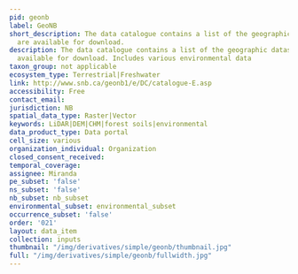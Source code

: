 ```yaml
---
pid: geonb
label: GeoNB
short_description: The data catalogue contains a list of the geographic datasets that
  are available for download.
description: The data catalogue contains a list of the geographic datasets that are
  available for download. Includes various environmental data
taxon_group: not applicable
ecosystem_type: Terrestrial|Freshwater
link: http://www.snb.ca/geonb1/e/DC/catalogue-E.asp
accessibility: Free
contact_email: 
jurisdiction: NB
spatial_data_type: Raster|Vector
keywords: LiDAR|DEM|CHM|forest soils|environmental
data_product_type: Data portal
cell_size: various
organization_individual: Organization
closed_consent_received: 
temporal_coverage: 
assignee: Miranda
pe_subset: 'false'
ns_subset: 'false'
nb_subset: nb_subset
environmental_subset: environmental_subset
occurrence_subset: 'false'
order: '021'
layout: data_item
collection: inputs
thumbnail: "/img/derivatives/simple/geonb/thumbnail.jpg"
full: "/img/derivatives/simple/geonb/fullwidth.jpg"
---
```

